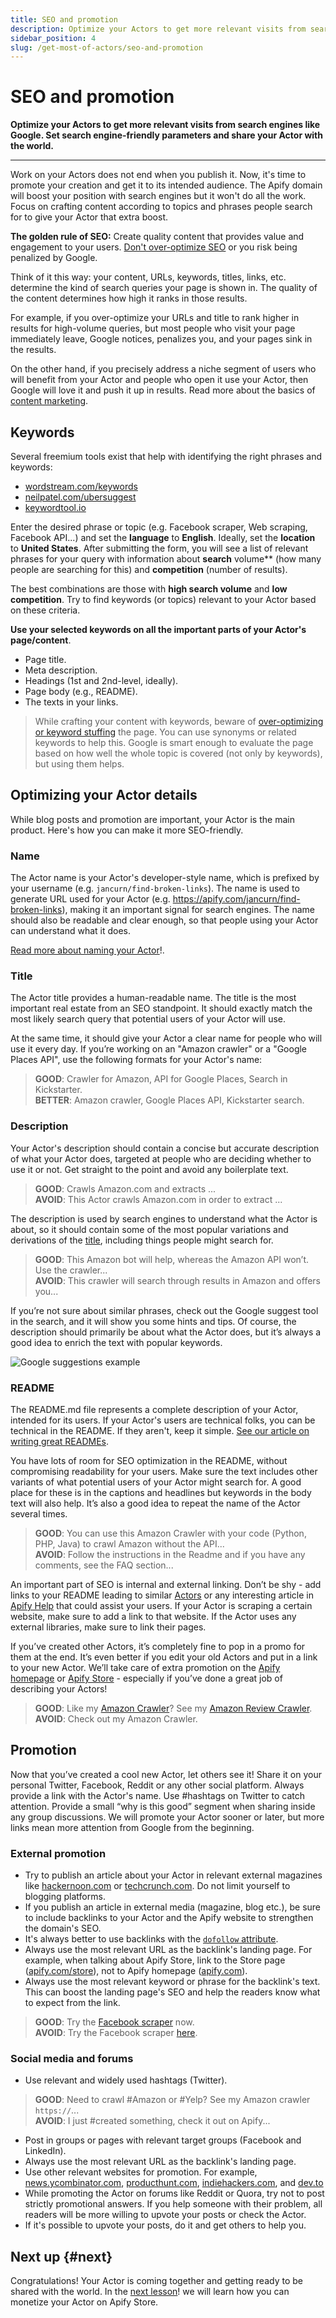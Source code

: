 ```yaml
---
title: SEO and promotion
description: Optimize your Actors to get more relevant visits from search engines like Google. Set search engine-friendly parameters and share your Actor with the world.
sidebar_position: 4
slug: /get-most-of-actors/seo-and-promotion
---
```


# SEO and promotion

**Optimize your Actors to get more relevant visits from search engines like Google. Set search engine-friendly parameters and share your Actor with the world.**

---

Work on your Actors does not end when you publish it. Now, it's time to promote your creation and get it to its intended audience. The Apify domain will boost your position with search engines but it won't do all the work. Focus on crafting content according to topics and phrases people search for to give your Actor that extra boost.

**The golden rule of SEO:** Create quality content that provides value and engagement to your users. [Don't over-optimize SEO](https://seo-hacker.com/over-optimization-penalty/) or you risk being penalized by Google.

Think of it this way: your content, URLs, keywords, titles, links, etc. determine the kind of search queries your page is shown in. The quality of the content determines how high it ranks in those results.

For example, if you over-optimize your URLs and title to rank higher in results for high-volume queries, but most people who visit your page immediately leave, Google notices, penalizes you, and your pages sink in the results.

On the other hand, if you precisely address a niche segment of users who will benefit from your Actor and people who open it use your Actor, then Google will love it and push it up in results. Read more about the basics of [content marketing](https://techcrunch.com/2019/04/13/how-do-startups-actually-get-their-content-marketing-to-work/).

## Keywords

Several freemium tools exist that help with identifying the right phrases and keywords:

- [wordstream.com/keywords](https://www.wordstream.com/keywords)
- [neilpatel.com/ubersuggest](https://neilpatel.com/ubersuggest/)
- [keywordtool.io](https://keywordtool.io/)

Enter the desired phrase or topic (e.g. Facebook scraper, Web scraping, Facebook API...) and set the **language** to **English**. Ideally, set the **location** to **United States**. After submitting the form, you will see a list of relevant phrases for your query with information about **search** volume** (how many people are searching for this) and **competition** (number of results).

The best combinations are those with **high search volume** and **low competition**. Try to find keywords (or topics) relevant to your Actor based on these criteria.

**Use your selected keywords on all the important parts of your Actor's page/content**.

- Page title.
- Meta description.
- Headings (1st and 2nd-level, ideally).
- Page body (e.g., README).
- The texts in your links.

> While crafting your content with keywords, beware of [over-optimizing or keyword stuffing](https://yoast.com/over-optimized-website/) the page. You can use synonyms or related keywords to help this. Google is smart enough to evaluate the page based on how well the whole topic is covered (not only by keywords), but using them helps.

## Optimizing your Actor details

While blog posts and promotion are important, your Actor is the main product. Here's how you can make it more SEO-friendly.

### Name

The Actor name is your Actor's developer-style name, which is prefixed by your username (e.g. `jancurn/find-broken-links`). The name is used to generate URL used for your Actor (e.g. https://apify.com/jancurn/find-broken-links), making it an important signal for search engines. The name should also be readable and clear enough, so that people using your Actor can understand what it does.

[Read more about naming your Actor](./naming_your_actor.md)!.

### Title

The Actor title provides a human-readable name. The title is the most important real estate from an SEO standpoint. It should exactly match the most likely search query that potential users of your Actor will use.

At the same time, it should give your Actor a clear name for people who will use it every day. If you’re working on an "Amazon crawler" or a "Google Places API", use the following formats for your Actor's name:

> **GOOD**: Crawler for Amazon, API for Google Places, Search in Kickstarter.
> <br/> **BETTER**: Amazon crawler, Google Places API, Kickstarter search.

### Description

Your Actor's description should contain a concise but accurate description of what your Actor does, targeted at people who are deciding whether to use it or not. Get straight to the point and avoid any boilerplate text.

> **GOOD**: Crawls Amazon.com and extracts ... <br/> **AVOID**: This Actor crawls Amazon.com in order to extract ...

The description is used by search engines to understand what the Actor is about, so it should contain some of the most popular variations and derivations of the [title](#title), including things people might search for.

> **GOOD**: This Amazon bot will help, whereas the Amazon API won’t. Use the crawler...
> <br/> **AVOID**: This crawler will search through results in Amazon and offers you...

If you’re not sure about similar phrases, check out the Google suggest tool in the search, and it will show you some hints and tips. Of course, the description should primarily be about what the Actor does, but it’s always a good idea to enrich the text with popular keywords.

![Google suggestions example](./images/actors-publishing-google.png)

### README

The README․md file represents a complete description of your Actor, intended for its users. If your Actor's users are technical folks, you can be technical in the README. If they aren't, keep it simple. [See our article on writing great READMEs](https://help.apify.com/en/articles/2912548-how-to-write-great-readme-for-your-actors).

You have lots of room for SEO optimization in the README, without compromising readability for your users. Make sure the text includes other variants of what potential users of your Actor might search for. A good place for these is in the captions and headlines but keywords in the body text will also help. It’s also a good idea to repeat the name of the Actor several times.

> **GOOD**: You can use this Amazon Crawler with your code (Python, PHP, Java) to crawl Amazon without the API...
> <br/> **AVOID**: Follow the instructions in the Readme and if you have any comments, see the FAQ section...

An important part of SEO is internal and external linking. Don’t be shy - add links to your README leading to similar [Actors](https://apify.com/store) or any interesting article in [Apify Help](https://help.apify.com/) that could assist your users. If your Actor is scraping a certain website, make sure to add a link to that website. If the Actor uses any external libraries, make sure to link their pages.

If you’ve created other Actors, it’s completely fine to pop in a promo for them at the end. It’s even better if you edit your old Actors and put in a link to your new Actor. We’ll take care of extra promotion on the [Apify homepage](https://apify.com/) or [Apify Store](https://apify.com/store) - especially if you’ve done a great job of describing your Actors!

> **GOOD**: Like my <a href="#">Amazon Crawler</a>? See my <a href="#">Amazon Review Crawler</a>.
> <br/> **AVOID**: Check out my Amazon Crawler.

## Promotion

Now that you’ve created a cool new Actor, let others see it! Share it on your personal Twitter, Facebook, Reddit or any other social platform. Always provide a link with the Actor's name. Use #hashtags on Twitter to catch attention. Provide a small “why is this good” segment when sharing inside any group discussions. We will promote your Actor sooner or later, but more links mean more attention from Google from the beginning.

### External promotion

- Try to publish an article about your Actor in relevant external magazines like [hackernoon.com](https://hackernoon.com/) or [techcrunch.com](https://techcrunch.com/). Do not limit yourself to blogging platforms.
- If you publish an article in external media (magazine, blog etc.), be sure to include backlinks to your Actor and the Apify website to strengthen the domain's SEO.
- It's always better to use backlinks with the [`dofollow` attribute](https://raventools.com/marketing-glossary/dofollow-link/).
- Always use the most relevant URL as the backlink's landing page. For example, when talking about Apify Store, link to the Store page ([apify.com/store](https://apify.com/store)), not to Apify homepage ([apify.com](https://apify.com)).
- Always use the most relevant keyword or phrase for the backlink's text. This can boost the landing page's SEO and help the readers know what to expect from the link.

> **GOOD**: Try the [Facebook scraper](https://apify.com/apify/facebook-pages-scraper) now.
> <br/> **AVOID**: Try the Facebook scraper [here](https://apify.com/apify/facebook-pages-scraper).

### Social media and forums

- Use relevant and widely used hashtags (Twitter).

> **GOOD**: Need to crawl #Amazon or #Yelp? See my Amazon crawler `https://`...
> <br/> **AVOID**: I just #created something, check it out on Apify...

- Post in groups or pages with relevant target groups (Facebook and LinkedIn).
- Always use the most relevant URL as the backlink's landing page.
- Use other relevant websites for promotion. For example, [news.ycombinator.com](https://news.ycombinator.com/), [producthunt.com](https://www.producthunt.com/), [indiehackers.com](https://www.indiehackers.com/), and [dev.to](https://dev.to/)
- While promoting the Actor on forums like Reddit or Quora, try not to post strictly promotional answers. If you help someone with their problem, all readers will be more willing to upvote your posts or check the Actor.
- If it's possible to upvote your posts, do it and get others to help you.

## Next up {#next}

Congratulations! Your Actor is coming together and getting ready to be shared with the world. In the [next lesson](./monetizing_your_actor.md)! we will learn how you can monetize your Actor on Apify Store.
